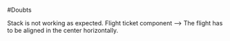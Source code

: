 #Doubts

Stack is not working as expected. Flight ticket component --> The flight has to be aligned in the center horizontally.